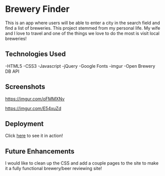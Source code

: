 # Brewery Finder
This is an app where users will be able to enter a city in the search field and find a list of breweries. This project stemmed from my personal life. My wife and I love to travel and one of the things we love to do the most is visit local breweries!


## Technologies Used

-HTML5
-CSS3
-Javascript
-jQuery
-Google Fonts
-imgur 
-Open Brewery DB API



## Screenshots 
https://imgur.com/oFMMXNv

https://imgur.com/E54xuZd



## Deployment

Click [here](https://andyterwilliger.github.io/Brewery-Finder/) to see it in action!



## Future Enhancements

I would like to clean up the CSS and add a couple pages to the site to make it a fully functional brewery/beer reviewing site!
